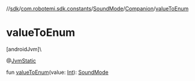 //[sdk](../../../../index.md)/[com.robotemi.sdk.constants](../../index.md)/[SoundMode](../index.md)/[Companion](index.md)/[valueToEnum](value-to-enum.md)

# valueToEnum

[androidJvm]\

@[JvmStatic](https://kotlinlang.org/api/latest/jvm/stdlib/kotlin.jvm/-jvm-static/index.html)

fun [valueToEnum](value-to-enum.md)(value: [Int](https://kotlinlang.org/api/latest/jvm/stdlib/kotlin/-int/index.html)): [SoundMode](../index.md)
